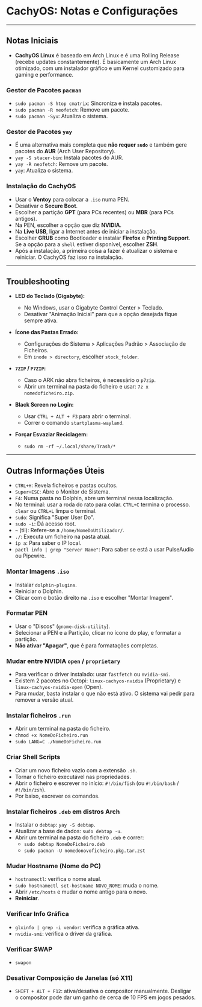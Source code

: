 # CachyOS: Notas e Configurações

---

## Notas Iniciais

- **CachyOS Linux** é baseado em Arch Linux e é uma Rolling Release (recebe updates constantemente). É basicamente um Arch Linux otimizado, com um instalador gráfico e um Kernel customizado para gaming e performance.

### Gestor de Pacotes `pacman`
- `sudo pacman -S htop cmatrix`: Sincroniza e instala pacotes.
- `sudo pacman -R neofetch`: Remove um pacote.
- `sudo pacman -Syu`: Atualiza o sistema.

### Gestor de Pacotes `yay`
- É uma alternativa mais completa que **não requer `sudo`** e também gere pacotes do **AUR** (Arch User Repository).
- `yay -S stacer-bin`: Instala pacotes do AUR.
- `yay -R neofetch`: Remove um pacote.
- `yay`: Atualiza o sistema.

### Instalação do CachyOS
- Usar o **Ventoy** para colocar a `.iso` numa PEN.
- Desativar o **Secure Boot**.
- Escolher a partição **GPT** (para PCs recentes) ou **MBR** (para PCs antigos).
- Na PEN, escolher a opção que diz **NVIDIA**.
- Na **Live USB**, ligar a Internet antes de iniciar a instalação.
- Escolher **GRUB** como Bootloader e instalar **Firefox** e **Printing Support**. Se a opção para a `shell` estiver disponível, escolher **ZSH**.
- Após a instalação, a primeira coisa a fazer é atualizar o sistema e reiniciar. O CachyOS faz isso na instalação.

---

## Troubleshooting

- **LED do Teclado (Gigabyte):**
  - No Windows, usar o Gigabyte Control Center > Teclado.
  - Desativar "Animação Inicial" para que a opção desejada fique sempre ativa.

- **Ícone das Pastas Errado:**
  - Configurações do Sistema > Aplicações Padrão > Associação de Ficheiros.
  - Em `inode > directory`, escolher `stock_folder`.

- **`7ZIP` / `P7ZIP`:**
  - Caso o ARK não abra ficheiros, é necessário o `p7zip`.
  - Abrir um terminal na pasta do ficheiro e usar: `7z x nomedoficheiro.zip`.

- **Black Screen no Login:**
  - Usar `CTRL + ALT + F3` para abrir o terminal.
  - Correr o comando `startplasma-wayland`.

- **Forçar Esvaziar Reciclagem:**
  - `sudo rm -rf ~/.local/share/Trash/*`

---

## Outras Informações Úteis

- `CTRL+H`: Revela ficheiros e pastas ocultos.
- `Super+ESC`: Abre o Monitor de Sistema.
- `F4`: Numa pasta no Dolphin, abre um terminal nessa localização.
- No terminal: usar a roda do rato para colar. `CTRL+C` termina o processo. `clear` ou `CTRL+L` limpa o terminal.
- `sudo`: Significa "Super User Do".
- `sudo -i`: Dá acesso root.
- `~` (til): Refere-se a `/home/NomeDoUtilizador/`.
- `./`: Executa um ficheiro na pasta atual.
- `ip a`: Para saber o IP local.
- `pactl info | grep "Server Name"`: Para saber se está a usar PulseAudio ou Pipewire.

### Montar Imagens `.iso`
- Instalar `dolphin-plugins`.
- Reiniciar o Dolphin.
- Clicar com o botão direito na `.iso` e escolher "Montar Imagem".

### Formatar PEN
- Usar o "Discos" (`gnome-disk-utility`).
- Selecionar a PEN e a Partição, clicar no ícone do play, e formatar a partição.
- **Não ativar "Apagar"**, que é para formatações completas.

### Mudar entre NVIDIA `open` / `proprietary`
- Para verificar o driver instalado: usar `fastfetch` ou `nvidia-smi`.
- Existem 2 pacotes no Octopi: `linux-cachyos-nvidia` (Proprietary) e `linux-cachyos-nvidia-open` (Open).
- Para mudar, basta instalar o que não está ativo. O sistema vai pedir para remover a versão atual.

### Instalar ficheiros `.run`
- Abrir um terminal na pasta do ficheiro.
- `chmod +x NomeDoFicheiro.run`
- `sudo LANG=C ./NomeDoFicheiro.run`

### Criar Shell Scripts
- Criar um novo ficheiro vazio com a extensão `.sh`.
- Tornar o ficheiro executável nas propriedades.
- Abrir o ficheiro e escrever no início: `#!/bin/fish` (ou `#!/bin/bash` / `#!/bin/zsh`).
- Por baixo, escrever os comandos.

### Instalar ficheiros `.deb` em distros Arch
- Instalar o `debtap`: `yay -S debtap`.
- Atualizar a base de dados: `sudo debtap -u`.
- Abrir um terminal na pasta do ficheiro `.deb` e correr:
  - `sudo debtap NomeDoFicheiro.deb`
  - `sudo pacman -U nomedonovoficheiro.pkg.tar.zst`

### Mudar Hostname (Nome do PC)
- `hostnamectl`: verifica o nome atual.
- `sudo hostnamectl set-hostname NOVO_NOME`: muda o nome.
- Abrir `/etc/hosts` e mudar o nome antigo para o novo.
- **Reiniciar**.

### Verificar Info Gráfica
- `glxinfo | grep -i vendor`: verifica a gráfica ativa.
- `nvidia-smi`: verifica o driver da gráfica.

### Verificar SWAP
- `swapon`

### Desativar Composição de Janelas (só X11)
- `SHIFT + ALT + F12`: ativa/desativa o compositor manualmente. Desligar o compositor pode dar um ganho de cerca de 10 FPS em jogos pesados.
